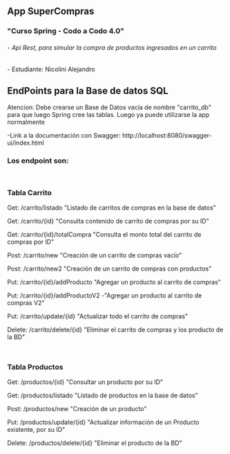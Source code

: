 <head>
    <meta charset="utf-8">
    <meta name="viewport" content="width=device-width, initial-scale=1">
    <meta name="description" content="">
    <title>EndPoints</title>
    <link rel="stylesheet" href="https://cdnjs.cloudflare.com/ajax/libs/font-awesome/6.1.1/css/all.min.css"
          integrity="sha512-KfkfwYDsLkIlwQp6LFnl8zNdLGxu9YAA1QvwINks4PhcElQSvqcyVLLD9aMhXd13uQjoXtEKNosOWaZqXgel0g=="
          crossorigin="anonymous" referrerpolicy="no-referrer"/>
    <link href="https://cdn.jsdelivr.net/npm/bootstrap@5.1.3/dist/css/bootstrap.min.css" rel="stylesheet"
          integrity="sha384-1BmE4kWBq78iYhFldvKuhfTAU6auU8tT94WrHftjDbrCEXSU1oBoqyl2QvZ6jIW3" crossorigin="anonymous">
</head>
<main>
<h2 class="pb-2 border-bottom">App SuperCompras <i class="fa-solid fa-check"></i></h2>
<h3 class="pb-2">"Curso Spring - Codo a Codo 4.0"</h3>
<h6 class="pb-2"><i class="fa-solid fa-book"></i> - Api Rest, para simular la compra de productos ingresados en un carrito</h6>
<p class="pb-2 text-black border-bottom"><i class="fa-sharp fa-solid fa-user-secret"></i> - Estudiante: Nicolini Alejandro</p>
    <div class="container px-4 py-5 bg-mid-gray" id="featured-3">
        <h2 class="pb-2 border-bottom">EndPoints para la Base de datos SQL <i class="fa-solid fa-database"></i></h2>
        <p class="alert alert-success" role="alert">Atencion: Debe crearse un Base de Datos vacía de nombre "carrito_db" para que luego Spring cree las tablas. Luego ya puede utilizarse la app normalmente</p>
        <p class="alert alert-secondary" role="alert"><i class="fa-solid fa-earth-americas"></i> -Link a la documentación con Swagger: http://localhost:8080/swagger-ui/index.html</p>
        <h3 class="card-title"><strong>Los endpoint son:</strong></h3>
        <div class="row g-4 py-3 row-cols-1 row-cols-lg-2">
            <div class="feature col">
                <div class="feature-icon bg-primary bg-gradient">
                    <svg class="bi" height="1em"></svg>
                </div>
                <div class="row">
                    <div class="col-2">
                        <i class="fa-solid fa-table fa-2x"></i>
                    </div>
                    <h3 class="col">Tabla Carrito</h3>
                </div>
                <p class="text-black">Get: /carrito/listado "Listado de carritos de compras en la base de datos"</p>
                <p class="text-black">Get: /carrito/{id} "Consulta contenido de carrito de compras por su ID"</p>
                <p class="text-black">Get: /carrito/{id}/totalCompra "Consulta el monto total del carrito de compras por ID"</p>
                <p class="text-black">Post: /carrito/new "Creación de un carrito de compras vacío"</p>
                <p class="text-black">Post: /carrito/new2 "Creación de un carrito de compras con productos"</p>
                <p class="text-black">Put: /carrito/{id}/addProducto "Agregar un producto al carrito de compras" </p>
                <p class="text-black">Put: /carrito/{id}/addProductoV2 -"Agregar un producto al carrito de compras V2"</p>
                <p class="text-black">Put: /carrito/update/{id} "Actualizar todo el carrito de compras"</p>
                <p class="text-black">Delete: /carrito/delete/{id} "Eliminar el carrito de compras y los producto de la BD"</p>
            </div>
            <div class="feature col">
                <div class="feature-icon bg-primary bg-gradient">
                    <svg class="bi" height="1em"></svg>
                </div>
                <div class="row">
                    <div class="col-2">
                        <i class="fa-solid fa-table fa-2x"></i>
                    </div>
                    <h3 class="col">Tabla Productos</h3>
                </div>
                <p class="text-black">Get: /productos/{id} "Consultar un producto por su ID"</p>
                <p class="text-black">Get: /productos/listado "Listado de productos en la base de datos"</p>
                <p class="text-black">Post: /productos/new "Creación de un producto"</p>
                <p class="text-black">Put: /productos/update/{id} "Actualizar información de un Producto existente, por su ID"</p>
                <p class="text-black">Delete: /productos/delete/{id} "Eliminar el producto de la BD"</p>
            </div>
        </div>
    </div>
</main>
<script src="https://cdn.jsdelivr.net/npm/bootstrap@5.1.3/dist/js/bootstrap.bundle.min.js"
        integrity="sha384-ka7Sk0Gln4gmtz2MlQnikT1wXgYsOg+OMhuP+IlRH9sENBO0LRn5q+8nbTov4+1p"
        crossorigin="anonymous"></script>
<script src="https://cdnjs.cloudflare.com/ajax/libs/font-awesome/6.1.1/js/all.min.js"
        integrity="sha512-6PM0qYu5KExuNcKt5bURAoT6KCThUmHRewN3zUFNaoI6Di7XJPTMoT6K0nsagZKk2OB4L7E3q1uQKHNHd4stIQ=="
        crossorigin="anonymous" referrerpolicy="no-referrer"></script>
